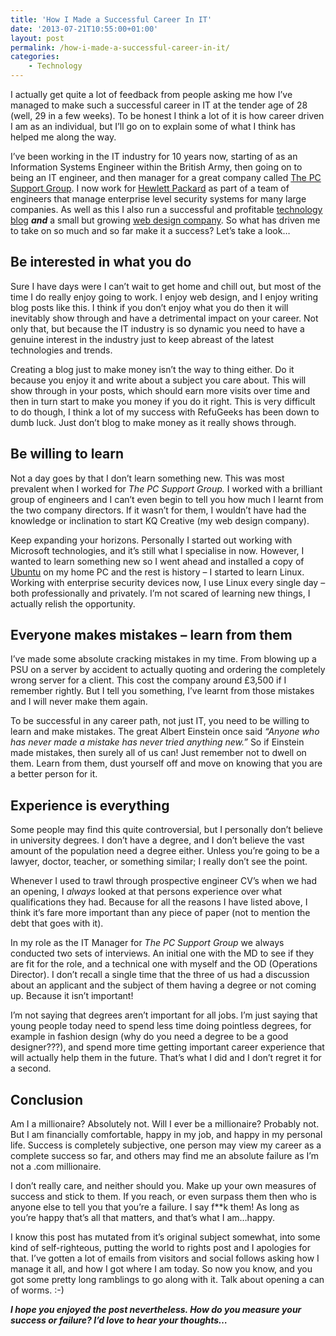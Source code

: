 ```yaml
---
title: 'How I Made a Successful Career In IT'
date: '2013-07-21T10:55:00+01:00'
layout: post
permalink: /how-i-made-a-successful-career-in-it/
categories:
    - Technology
---
```


I actually get quite a lot of feedback from people asking me how I’ve managed to make such a successful career in IT at the tender age of 28 (well, 29 in a few weeks). To be honest I think a lot of it is how career driven I am as an individual, but I’ll go on to explain some of what I think has helped me along the way.

I’ve been working in the IT industry for 10 years now, starting of as an Information Systems Engineer within the British Army, then going on to being an IT engineer, and then manager for a great company called [The PC Support Group](https://web.archive.org/web/20131220033448/http://pcsupportgroup.com/). I now work for [Hewlett Packard](https://web.archive.org/web/20131220033448/http://hp.com/) as part of a team of engineers that manage enterprise level security systems for many large companies. As well as this I also run a successful and profitable [technology blog](https://web.archive.org/web/20131220033448/http://refugeeks.com/) ***and*** a small but growing [web design company](https://web.archive.org/web/20131220033448/http://kqcreative.com/). So what has driven me to take on so much and so far make it a success? Let’s take a look…

## Be interested in what you do

Sure I have days were I can’t wait to get home and chill out, but most of the time I do really enjoy going to work. I enjoy web design, and I enjoy writing blog posts like this. I think if you don’t enjoy what you do then it will inevitably show through and have a detrimental impact on your career. Not only that, but because the IT industry is so dynamic you need to have a genuine interest in the industry just to keep abreast of the latest technologies and trends.

Creating a blog just to make money isn’t the way to thing either. Do it because you enjoy it and write about a subject you care about. This will show through in your posts, which should earn more visits over time and then in turn start to make you money if you do it right. This is very difficult to do though, I think a lot of my success with RefuGeeks has been down to dumb luck. Just don’t blog to make money as it really shows through.

## Be willing to learn

Not a day goes by that I don’t learn something new. This was most prevalent when I worked for *The PC Support Group.* I worked with a brilliant group of engineers and I can’t even begin to tell you how much I learnt from the two company directors. If it wasn’t for them, I wouldn’t have had the knowledge or inclination to start KQ Creative (my web design company).

Keep expanding your horizons. Personally I started out working with Microsoft technologies, and it’s still what I specialise in now. However, I wanted to learn something new so I went ahead and installed a copy of [Ubuntu](https://web.archive.org/web/20131220033448/http://ubuntu.com/) on my home PC and the rest is history – I started to learn Linux. Working with enterprise security devices now, I use Linux every single day – both professionally and privately. I’m not scared of learning new things, I actually relish the opportunity.

## Everyone makes mistakes – learn from them

I’ve made some absolute cracking mistakes in my time. From blowing up a PSU on a server by accident to actually quoting and ordering the completely wrong server for a client. This cost the company around £3,500 if I remember rightly. But I tell you something, I’ve learnt from those mistakes and I will never make them again.

To be successful in any career path, not just IT, you need to be willing to learn and make mistakes. The great Albert Einstein once said *“Anyone who has never made a mistake has never tried anything new.”* So if Einstein made mistakes, then surely all of us can! Just remember not to dwell on them. Learn from them, dust yourself off and move on knowing that you are a better person for it.

## Experience is everything

Some people may find this quite controversial, but I personally don’t believe in university degrees. I don’t have a degree, and I don’t believe the vast amount of the population need a degree either. Unless you’re going to be a lawyer, doctor, teacher, or something similar; I really don’t see the point.

Whenever I used to trawl through prospective engineer CV’s when we had an opening, I *always* looked at that persons experience over what qualifications they had. Because for all the reasons I have listed above, I think it’s fare more important than any piece of paper (not to mention the debt that goes with it).

In my role as the IT Manager for *The PC Support Group* we always conducted two sets of interviews. An initial one with the MD to see if they are fit for the role, and a technical one with myself and the OD (Operations Director). I don’t recall a single time that the three of us had a discussion about an applicant and the subject of them having a degree or not coming up. Because it isn’t important!

I’m not saying that degrees aren’t important for all jobs. I’m just saying that young people today need to spend less time doing pointless degrees, for example in fashion design (why do you need a degree to be a good designer???), and spend more time getting important career experience that will actually help them in the future. That’s what I did and I don’t regret it for a second.

## Conclusion

Am I a millionaire? Absolutely not. Will I ever be a millionaire? Probably not. But I am financially comfortable, happy in my job, and happy in my personal life. Success is completely subjective, one person may view my career as a complete success so far, and others may find me an absolute failure as I’m not a .com millionaire.

I don’t really care, and neither should you. Make up your own measures of success and stick to them. If you reach, or even surpass them then who is anyone else to tell you that you’re a failure. I say f\*\*k them! As long as you’re happy that’s all that matters, and that’s what I am…happy.

I know this post has mutated from it’s original subject somewhat, into some kind of self-righteous, putting the world to rights post and I apologies for that. I’ve gotten a lot of emails from visitors and social follows asking how I manage it all, and how I got where I am today. So now you know, and you got some pretty long ramblings to go along with it. Talk about opening a can of worms. :-)

***I hope you enjoyed the post nevertheless. How do you measure your success or failure? I’d love to hear your thoughts…***